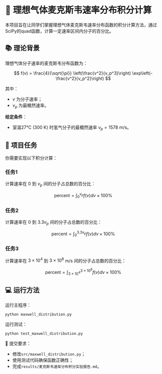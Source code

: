 # 🍃 理想气体麦克斯韦速率分布积分计算

本项目旨在让同学们掌握理想气体麦克斯韦速率分布函数的积分计算方法，通过SciPy的quad函数，计算一定速率区间内分子的百分比。

## 📚 理论背景

理想气体分子速率的麦克斯韦分布函数为：

$$
f(v) = \frac{4}{\sqrt{\pi}} \left(\frac{v^2}{v_p^3}\right) \exp\left(-\frac{v^2}{v_p^2}\right)
$$

其中：

-  $v$ 为分子速率；
-  $v_p$ 为最概然速率。

**给定条件**：
- 室温27℃ (300 K) 时氢气分子的最概然速率  $v_p = 1578 \text{ m/s}$。

## 🚩 项目任务

你需要实现以下积分计算：

### 任务1
计算速率在 $0$ 到 $v_p$ 间的分子占总数的百分比：

$$
\text{percent} = \int_0^{v_p} f(v) dv \times 100\%
$$

### 任务2
计算速率在 $0$ 到 $3.3v_p$ 间的分子占总数的百分比：

$$
\text{percent} = \int_0^{3.3v_p} f(v) dv \times 100\%
$$

### 任务3
计算速率在 $3\times 10^4$ 到 $3\times 10^8$ m/s 间的分子占总数的百分比：

$$
\text{percent} = \int_{3\times10^4}^{3\times10^8} f(v) dv \times 100\%
$$

## 💻 运行方法

运行主程序：

```shell
python maxwell_distribution.py
```
运行测试：

```shell
python test_maxwell_distribution.py
```
📝 提交要求：

- 修改`src/maxwell_distribution.py`；
- 使用测试代码确保函数正确性；
- 完成`results/麦克斯韦速率分布积分实验报告.md`。
